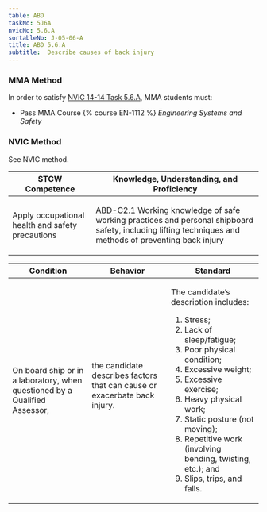 ```yaml
---
table: ABD
taskNo: 5J6A
nvicNo: 5.6.A 
sortableNo: J-05-06-A
title: ABD 5.6.A 
subtitle:  Describe causes of back injury
---
```



### MMA Method

In order to satisfy  [NVIC 14-14  Task  5.6.A]({{site.baseurl}}/assets/images/nvic-14-14.pdf), MMA students must:

* Pass MMA Course {% course EN-1112 %}  *Engineering Systems and Safety*


### NVIC Method

<a onclick="togglevisibility('nvic_methods')" >See NVIC method.</a>

<div id='nvic_methods' class='hide'>

<table>
<thead>
<tr>
<th class='forty'> STCW Competence </th>
<th class='sixty'> Knowledge, Understanding, and Proficiency </th>
</tr>
</thead>




<tbody>
<tr><td markdown='1'>

Apply occupational health and safety precautions

</td><td markdown='1'>

[ABD-C2.1]({{site.baseurl}}/tables/25.html#ABD-C2.1) Working knowledge of safe working practices and personal shipboard safety, including lifting techniques and methods of preventing back injury

</td></tr>


</tbody>
</table>


<table>
<thead>
<tr><th class='twenty'>  Condition </th><th class='twenty'> Behavior </th><th  class='sixty'>Standard </th></tr>
</thead>
<tbody >



<tr><td markdown='1'>

On board ship or in a laboratory, when questioned by a Qualified Assessor,

</td><td markdown='1'>

the candidate describes factors that can cause or exacerbate back injury.

<br>

<div class="tooltip">
<span class="tooltiptext">
</span>
</div>


</td><td markdown='1'>

The candidate’s description includes:

1. Stress;
2. Lack of sleep/fatigue;
3. Poor physical condition;
4. Excessive weight;
5. Excessive exercise;
6. Heavy physical work;
7. Static posture (not moving);
8. Repetitive work (involving bending, twisting, etc.); and
9. Slips, trips, and falls.

</td></tr>
</tbody>
</table>
</div>
